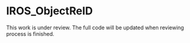 # IROS_ObjectReID
This work is under review. The full code will be updated when reviewing process is finished.

